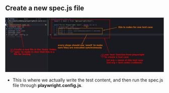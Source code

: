## **Create a new spec.js file**

![Alt create a new spec.js file](pic/01.jpg)

- This is where we actually write the test content, and then run the spec.js file through **playwright.config.js**.
